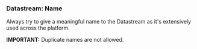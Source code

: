 ### Datastream: Name

Always try to give a meaningful name to the Datastream as it's extensively used across the platform. 

**IMPORTANT:** Duplicate names are not allowed.
